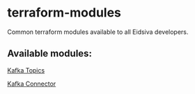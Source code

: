 # terraform-modules

Common terraform modules available to all Eidsiva developers.

## Available modules:

[Kafka Topics](kafka-topics/README.md)

[Kafka Connector](kafka-connector/README.md)